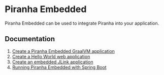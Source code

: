 # Piranha Embedded

Piranha Embedded can be used to integrate Piranha into your application.

## Documentation

1. [Create a Piranha Embedded GraalVM application](create_a_piranha_embedded_graalvm_application.html)
1. [Create a Hello World web application](create_a_hello_world_web_application.html)
1. [Create an embedded JLink application](create_an_embedded_jlink_application.html)
1. [Running Piranha Embedded with Spring Boot](running_piranha_embedded_with_spring_boot.html)